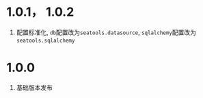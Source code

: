 
# 1.0.1， 1.0.2
1. 配置标准化, `db`配置改为`seatools.datasource`, `sqlalchemy`配置改为`seatools.sqlalchemy`

# 1.0.0
1. 基础版本发布
